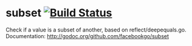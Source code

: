 subset [![Build Status](https://secure.travis-ci.org/facebookgo/subset.png)](http://travis-ci.org/facebookgo/subset)
======

Check if a value is a subset of another, based on reflect/deepequals.go.
Documentation: http://godoc.org/github.com/facebookgo/subset
